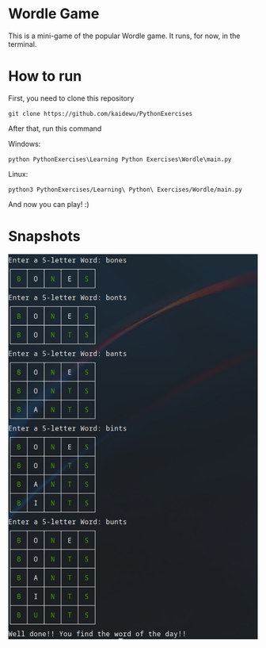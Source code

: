 # Wordle Game
This is a mini-game of the popular Wordle game. It runs, for now, in the terminal.

# How to run
First, you need to clone this repository
```
git clone https://github.com/kaidewu/PythonExercises
```

After that, run this command

Windows:
```
python PythonExercises\Learning Python Exercises\Wordle\main.py
```

Linux:
```
python3 PythonExercises/Learning\ Python\ Exercises/Wordle/main.py
```

And now you can play! :)

# Snapshots
![Capture](img/snapshot2.png)
